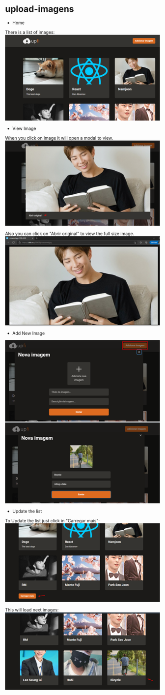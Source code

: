 # upload-imagens

- Home

There is a list of images:
<img src="https://github.com/AlanisMayumi/upload-imagens/blob/master/public/homepage.png" />

- View Image

When you click on image it will open a modal to view. 
<img src="https://github.com/AlanisMayumi/upload-imagens/blob/master/public/viewimage.png" />

Also you can click on "Abrir original" to view the full size image.
<img src="https://github.com/AlanisMayumi/upload-imagens/blob/master/public/abrir-original.png" />

- Add New Image

<img src="https://github.com/AlanisMayumi/upload-imagens/blob/master/public/adicionar-novo.png" />

<img src="https://github.com/AlanisMayumi/upload-imagens/blob/master/public/new-image.png" />

- Update the list

To Update the list just click in "Carregar mais":
<img src="https://github.com/AlanisMayumi/upload-imagens/blob/master/public/carregar-mais.png" />

This will load next images:
<img src="https://github.com/AlanisMayumi/upload-imagens/blob/master/public/list-next.png" />

